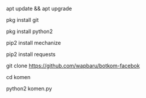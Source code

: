 apt update && apt upgrade

pkg install git

pkg install python2

pip2 install mechanize 

pip2 install requests 

git clone https://github.com/wapbaru/botkom-facebok

cd komen

python2 komen.py
